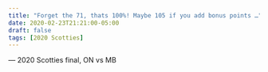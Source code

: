 ```yaml
---
title: "Forget the 71, thats 100%! Maybe 105 if you add bonus points …"
date: 2020-02-23T21:21:00-05:00
draft: false
tags: [2020 Scotties]
---
```

— 2020 Scotties final, ON vs MB
<!--more--> 

